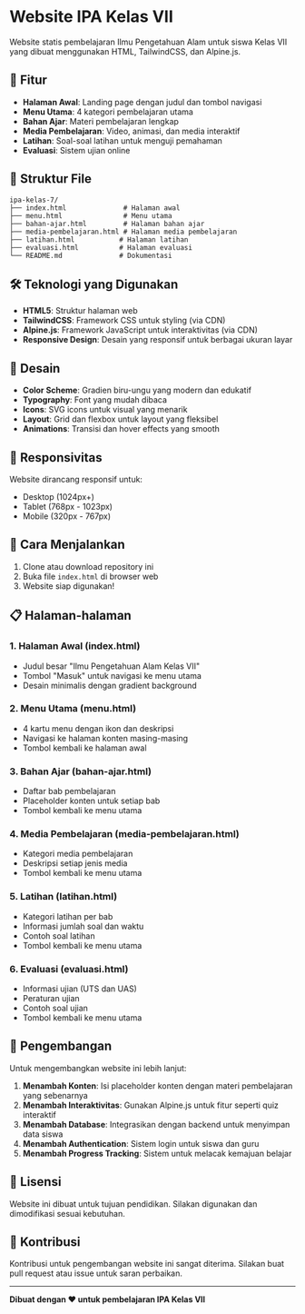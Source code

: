# Website IPA Kelas VII

Website statis pembelajaran Ilmu Pengetahuan Alam untuk siswa Kelas VII yang dibuat menggunakan HTML, TailwindCSS, dan Alpine.js.

## 🚀 Fitur

- **Halaman Awal**: Landing page dengan judul dan tombol navigasi
- **Menu Utama**: 4 kategori pembelajaran utama
- **Bahan Ajar**: Materi pembelajaran lengkap
- **Media Pembelajaran**: Video, animasi, dan media interaktif
- **Latihan**: Soal-soal latihan untuk menguji pemahaman
- **Evaluasi**: Sistem ujian online

## 📁 Struktur File

```
ipa-kelas-7/
├── index.html              # Halaman awal
├── menu.html               # Menu utama
├── bahan-ajar.html         # Halaman bahan ajar
├── media-pembelajaran.html # Halaman media pembelajaran
├── latihan.html           # Halaman latihan
├── evaluasi.html          # Halaman evaluasi
└── README.md              # Dokumentasi
```

## 🛠️ Teknologi yang Digunakan

- **HTML5**: Struktur halaman web
- **TailwindCSS**: Framework CSS untuk styling (via CDN)
- **Alpine.js**: Framework JavaScript untuk interaktivitas (via CDN)
- **Responsive Design**: Desain yang responsif untuk berbagai ukuran layar

## 🎨 Desain

- **Color Scheme**: Gradien biru-ungu yang modern dan edukatif
- **Typography**: Font yang mudah dibaca
- **Icons**: SVG icons untuk visual yang menarik
- **Layout**: Grid dan flexbox untuk layout yang fleksibel
- **Animations**: Transisi dan hover effects yang smooth

## 📱 Responsivitas

Website dirancang responsif untuk:
- Desktop (1024px+)
- Tablet (768px - 1023px)
- Mobile (320px - 767px)

## 🚀 Cara Menjalankan

1. Clone atau download repository ini
2. Buka file `index.html` di browser web
3. Website siap digunakan!

## 📋 Halaman-halaman

### 1. Halaman Awal (index.html)
- Judul besar "Ilmu Pengetahuan Alam Kelas VII"
- Tombol "Masuk" untuk navigasi ke menu utama
- Desain minimalis dengan gradient background

### 2. Menu Utama (menu.html)
- 4 kartu menu dengan ikon dan deskripsi
- Navigasi ke halaman konten masing-masing
- Tombol kembali ke halaman awal

### 3. Bahan Ajar (bahan-ajar.html)
- Daftar bab pembelajaran
- Placeholder konten untuk setiap bab
- Tombol kembali ke menu utama

### 4. Media Pembelajaran (media-pembelajaran.html)
- Kategori media pembelajaran
- Deskripsi setiap jenis media
- Tombol kembali ke menu utama

### 5. Latihan (latihan.html)
- Kategori latihan per bab
- Informasi jumlah soal dan waktu
- Contoh soal latihan
- Tombol kembali ke menu utama

### 6. Evaluasi (evaluasi.html)
- Informasi ujian (UTS dan UAS)
- Peraturan ujian
- Contoh soal ujian
- Tombol kembali ke menu utama

## 🔧 Pengembangan

Untuk mengembangkan website ini lebih lanjut:

1. **Menambah Konten**: Isi placeholder konten dengan materi pembelajaran yang sebenarnya
2. **Menambah Interaktivitas**: Gunakan Alpine.js untuk fitur seperti quiz interaktif
3. **Menambah Database**: Integrasikan dengan backend untuk menyimpan data siswa
4. **Menambah Authentication**: Sistem login untuk siswa dan guru
5. **Menambah Progress Tracking**: Sistem untuk melacak kemajuan belajar

## 📄 Lisensi

Website ini dibuat untuk tujuan pendidikan. Silakan digunakan dan dimodifikasi sesuai kebutuhan.

## 👥 Kontribusi

Kontribusi untuk pengembangan website ini sangat diterima. Silakan buat pull request atau issue untuk saran perbaikan.

---

**Dibuat dengan ❤️ untuk pembelajaran IPA Kelas VII** 